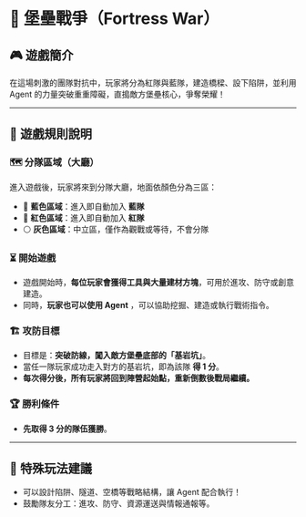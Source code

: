 # 🏰 堡壘戰爭（Fortress War）

## 🎮 遊戲簡介

在這場刺激的團隊對抗中，玩家將分為紅隊與藍隊，建造橋樑、設下陷阱，並利用 Agent 的力量突破重重障礙，直搗敵方堡壘核心，爭奪榮耀！

---

## 📌 遊戲規則說明

### 🗺 分隊區域（大廳）

進入遊戲後，玩家將來到分隊大廳，地面依顏色分為三區：

* 🔵 **藍色區域**：進入即自動加入 **藍隊**
* 🔴 **紅色區域**：進入即自動加入 **紅隊**
* ⚪ **灰色區域**：中立區，僅作為觀戰或等待，不會分隊

### ⏳ 開始遊戲

* 遊戲開始時，**每位玩家會獲得工具與大量建材方塊**，可用於進攻、防守或創意建造。
* 同時，**玩家也可以使用 Agent** ，可以協助挖掘、建造或執行戰術指令。

### 🏗 攻防目標

* 目標是：**突破防線，闖入敵方堡壘底部的「基岩坑」**。
* 當任一隊玩家成功走入對方的基岩坑，即為該隊 **得 1 分**。
* **每次得分後，所有玩家將回到陣營起始點，重新倒數後戰局繼續。**

### 🏆 勝利條件

* **先取得 3 分的隊伍獲勝**。

---

## 🤖 特殊玩法建議

* 可以設計陷阱、隧道、空橋等戰略結構，讓 Agent 配合執行！
* 鼓勵隊友分工：進攻、防守、資源運送與情報通報等。
